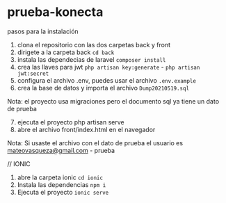 # prueba-konecta


pasos para la instalación

1. clona el repositorio con las dos carpetas back y front
2. dirigete a la carpeta back ```cd back ```
3. instala las dependecias de laravel ```composer install```
4. crea las llaves para jwt ``` php artisan key:generate ``` - ``` php artisan jwt:secret ```
5. configura el archivo .env, puedes usar el archivo ``` .env.example ```
6. crea la base de datos y importa el archivo ``` Dump20210519.sql ```

Nota: el proyecto usa migraciones pero el documento sql ya tiene un dato de prueba

7. ejecuta el proyecto php artisan serve
8. abre el archivo front/index.html en el navegador

Nota: Si usaste el archivo con el dato de prueba el usuario es mateovasqueza@gmail.com - prueba

// IONIC
1. abre la carpeta ionic ``` cd ionic ```
2. Instala las dependencias ``` npm i ```
3. Ejecuta el proyecto ``` ionic serve ```

